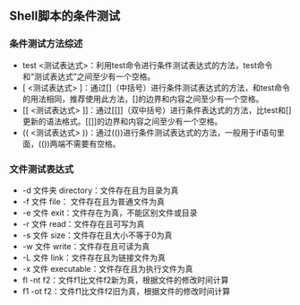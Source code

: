 ## Shell脚本的条件测试

### 条件测试方法综述

* test <测试表达式>：利用test命令进行条件测试表达式的方法，test命令和“测试表达式”之间至少有一个空格。
* [ <测试表达式> ]：通过[]（中括号）进行条件测试表达式的方法，和test命令的用法相同，推荐使用此方法，[]的边界和内容之间至少有一个空格。
* [[ <测试表达式> ]]：通过[[]]（双中括号）进行条件表达式的方法，比test和[]更新的语法格式。[[]]的边界和内容之间至少有一个空格。
* (( <测试表达式> ))：通过(())进行条件测试表达式的方法，一般用于if语句里面，(())两端不需要有空格。

### 文件测试表达式

* -d 文件夹 directory：文件存在且为目录为真
* -f 文件 file： 文件存在且为普通文件为真
* -e 文件 exit：文件存在为真，不能区别文件或目录
* -r 文件 read：文件存在且可写为真
* -s 文件 size：文件存在且大小不等于0为真
* -w 文件 write：文件存在且可读为真
* -L 文件 link：文件存在且为链接文件为真
* -x 文件 executable：文件存在且为执行文件为真
* fl -nt f2：文件f1比文件f2新为真，根据文件的修改时间计算
* f1 -ot f2：文件f1比文件f2旧为真，根据文件的修改时间计算
